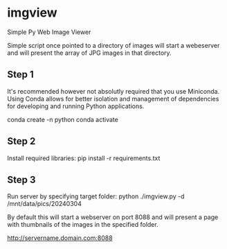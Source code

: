 # imgview
Simple Py Web Image Viewer

Simple script once pointed to a directory of images will start a webeserver and
will present the array of JPG images in that directory.

Step 1
-------
It's recommended however not absolutly required that you use Miniconda.  Using
Conda allows for better isolation and management of dependencies for developing and
running Python applications.

conda create -n <name>  python
conda activate <name>


Step 2
-------
Install required libraries:
pip install -r requirements.txt


Step 3
-------
Run server by specifying target folder:
python  ./imgview.py -d /mnt/data/pics/20240304

By default this will start a webserver on port 8088 and will present a page
with thumbnails of the images in the specified folder.

http://servername.domain.com:8088

